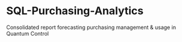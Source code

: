 # SQL-Purchasing-Analytics
Consolidated report forecasting purchasing management &amp; usage in Quantum Control
